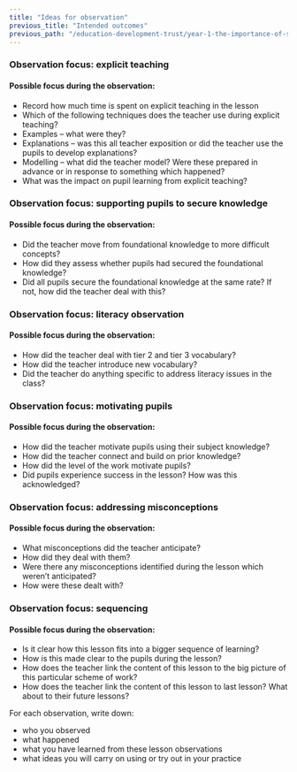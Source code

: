 ```yaml
---
title: "Ideas for observation"
previous_title: "Intended outcomes"
previous_path: "/education-development-trust/year-1-the-importance-of-subject-and-curriculum-knowledge/spring-week-6-ect-intended-outcomes"
---
```


### Observation focus: explicit teaching

#### Possible focus during the observation:

- Record how much time is spent on explicit teaching in the lesson
- Which of the following techniques does the teacher use during explicit teaching?
- Examples – what were they?
- Explanations – was this all teacher exposition or did the teacher use the pupils to develop explanations?
- Modelling – what did the teacher model? Were these prepared in advance or in response to something which happened?
- What was the impact on pupil learning from explicit teaching?

### Observation focus: supporting pupils to secure knowledge

#### Possible focus during the observation:

- Did the teacher move from foundational knowledge to more difficult concepts?
- How did they assess whether pupils had secured the foundational knowledge?
- Did all pupils secure the foundational knowledge at the same rate? If not, how did the teacher deal with this?

### Observation focus: literacy observation

#### Possible focus during the observation:

- How did the teacher deal with tier 2 and tier 3 vocabulary?
- How did the teacher introduce new vocabulary?
- Did the teacher do anything specific to address literacy issues in the class?

### Observation focus: motivating pupils

#### Possible focus during the observation:

- How did the teacher motivate pupils using their subject knowledge?
- How did the teacher connect and build on prior knowledge?
- How did the level of the work motivate pupils?
- Did pupils experience success in the lesson? How was this acknowledged?

### Observation focus: addressing misconceptions

#### Possible focus during the observation:

- What misconceptions did the teacher anticipate?
- How did they deal with them?
- Were there any misconceptions identified during the lesson which weren’t anticipated?
- How were these dealt with?

### Observation focus: sequencing

#### Possible focus during the observation:

- Is it clear how this lesson fits into a bigger sequence of learning?
- How is this made clear to the pupils during the lesson?
- How does the teacher link the content of this lesson to the big picture of this particular scheme of work?
- How does the teacher link the content of this lesson to last lesson? What about to their future lessons?

For each observation, write down:

- who you observed
- what happened
- what you have learned from these lesson observations
- what ideas you will carry on using or try out in your practice
